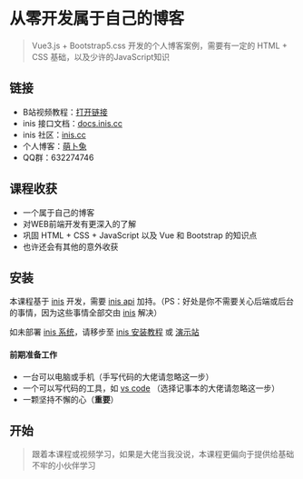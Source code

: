 # 从零开发属于自己的博客

> Vue3.js + Bootstrap5.css 开发的个人博客案例，需要有一定的 HTML + CSS 基础，以及少许的JavaScript知识

## 链接

* B站视频教程：[打开链接](//space.bilibili.com/10812729/video)   
* inis 接口文档：[docs.inis.cc](//docs.inis.cc)   
* inis 社区：[inis.cc](//inis.cc)   
* 个人博客：[萌卜兔](//inis.cn)   
* QQ群：632274746

## 课程收获

* 一个属于自己的博客
* 对WEB前端开发有更深入的了解
* 巩固 HTML + CSS + JavaScript 以及 Vue 和 Bootstrap 的知识点
* 也许还会有其他的意外收获

## 安装

本课程基于 [inis](//inis.cc) 开发，需要 [inis api](//docs.inis.cc) 加持。（PS：好处是你不需要关心后端或后台的事情，因为这些事情全部交由 [inis](//inis.cc) 解决）   

如未部署 [inis 系统](//inis.cc)，请移步至 [inis 安装教程](//inis.cn/article/1.html) 或 [演示站](//test.inis.cn)

#### 前期准备工作

* 一台可以电脑或手机（手写代码的大佬请忽略这一步）
* 一个可以写代码的工具，如 [vs code](//code.visualstudio.com) （选择记事本的大佬请忽略这一步）
* 一颗坚持不懈的心（**重要**）

## 开始

> 跟着本课程或视频学习，如果是大佬当我没说，本课程更偏向于提供给基础不牢的小伙伴学习